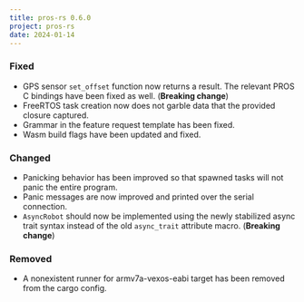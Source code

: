 ```yaml
---
title: pros-rs 0.6.0
project: pros-rs
date: 2024-01-14
---
```


### Fixed

- GPS sensor `set_offset` function now returns a result. The relevant PROS C bindings have been fixed as well. (**Breaking change**)
- FreeRTOS task creation now does not garble data that the provided closure captured.
- Grammar in the feature request template has been fixed. 
- Wasm build flags have been updated and fixed.

### Changed

- Panicking behavior has been improved so that spawned tasks will not panic the entire program. 
- Panic messages are now improved and printed over the serial connection.
- `AsyncRobot` should now be implemented using the newly stabilized async trait syntax instead of the old `async_trait` attribute macro. (**Breaking change**)

### Removed

- A nonexistent runner for armv7a-vexos-eabi target has been removed from the cargo config.
